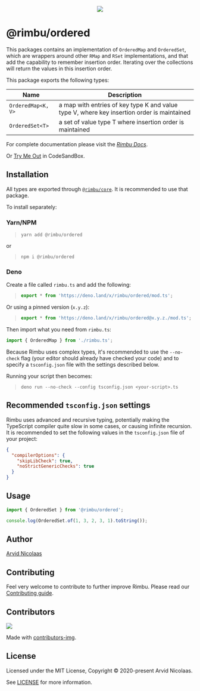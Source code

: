 <p align="center">
    <img src="https://github.com/rimbu-org/rimbu/raw/main/assets/rimbu_logo.svg" />
</p>

# @rimbu/ordered

This packages contains an implementation of `OrderedMap` and `OrderedSet`, which are wrappers around other `RMap` and `RSet` implementations, and that add the capability to remember insertion order. Iterating over the collections will return the values in this insertion order.

This package exports the following types:

| Name               | Description                                                                                |
| ------------------ | ------------------------------------------------------------------------------------------ |
| `OrderedMap<K, V>` | a map with entries of key type K and value type V, where key insertion order is maintained |
| `OrderedSet<T>`    | a set of value type T where insertion order is maintained                                  |

For complete documentation please visit the _[Rimbu Docs](http://rimbu.org)_.

Or [Try Me Out](https://codesandbox.io/s/rimbu-sandbox-d4tbk?previewwindow=console&view=split&editorsize=65&moduleview=1&module=/src/index.ts) in CodeSandBox.

## Installation

All types are exported through [`@rimbu/core`](../core). It is recommended to use that package.

To install separately:

### Yarn/NPM

> `yarn add @rimbu/ordered`

or

> `npm i @rimbu/ordered`

### Deno

Create a file called `rimbu.ts` and add the following:

> ```ts
> export * from 'https://deno.land/x/rimbu/ordered/mod.ts';
> ```

Or using a pinned version (`x.y.z`):

> ```ts
> export * from 'https://deno.land/x/rimbu/ordered@x.y.z./mod.ts';
> ```

Then import what you need from `rimbu.ts`:

```ts
import { OrderedMap } from './rimbu.ts';
```

Because Rimbu uses complex types, it's recommended to use the `--no-check` flag (your editor should already have checked your code) and to specify a `tsconfig.json` file with the settings described below.

Running your script then becomes:

> `deno run --no-check --config tsconfig.json <your-script>.ts`

## Recommended `tsconfig.json` settings

Rimbu uses advanced and recursive typing, potentially making the TypeScript compiler quite slow in some cases, or causing infinite recursion. It is recommended to set the following values in the `tsconfig.json` file of your project:

```json
{
  "compilerOptions": {
    "skipLibCheck": true,
    "noStrictGenericChecks": true
  }
}
```

## Usage

```ts
import { OrderedSet } from '@rimbu/ordered';

console.log(OrderedSet.of(1, 3, 2, 3, 1).toString());
```

## Author

[Arvid Nicolaas](https://github.com/vitoke)

## Contributing

Feel very welcome to contribute to further improve Rimbu. Please read our [Contributing guide](../../CONTRIBUTING.md).

## Contributors

<img src = "https://contrib.rocks/image?repo=vitoke/iternal"/>

Made with [contributors-img](https://contrib.rocks).

## License

Licensed under the MIT License, Copyright © 2020-present Arvid Nicolaas.

See [LICENSE](./LICENSE) for more information.

